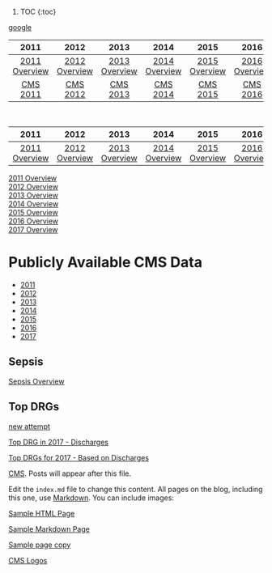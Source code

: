 1. TOC
{:toc}


[google](http://google.com) 

| 2011 | 2012 | 2013 | 2014 | 2015 | 2016 | 2017 | 
| :-------: | :-------: |:-------: | :-------: | :-------: |:-------: |:-------: |
| [2011 Overview](http://mvigoda.github.io/datasets/Year_2011/one_in_Year_2011.html) | [2012 Overview](http://mvigoda.github.io/datasets/Year_2012/one_in_Year_2012.html)  |   [2013 Overview](http://mvigoda.github.io/datasets/Year_2013/one_in_Year_2013.html)  |   [2014 Overview](http://mvigoda.github.io/datasets/Year_2014/one_in_Year_2014.html)  |   [2015 Overview](http://mvigoda.github.io/datasets/Year_2015/one_in_Year_2015.html)  |   [2016 Overview](http://mvigoda.github.io/datasets/Year_2016/one_in_Year_2016.html)  |   [2017 Overview](http://mvigoda.github.io/datasets/Year_2017/one_in_Year_2017.html)  |   
| [CMS 2011](https://data.cms.gov/Medicare-Inpatient/Inpatient-Prospective-Payment-System-IPPS-Provider/97k6-zzx3)  | [CMS 2012](https://data.cms.gov/Medicare-Inpatient/Inpatient-Prospective-Payment-System-IPPS-Provider/xpsg-6hup)  | [CMS 2013](https://data.cms.gov/Medicare-Inpatient/Inpatient-Prospective-Payment-System-IPPS-Provider/kd35-nmmt)  | [CMS 2014](https://data.cms.gov/Medicare-Inpatient/Inpatient-Prospective-Payment-System-IPPS-Provider/9zmi-76w9)  | [CMS 2015](https://data.cms.gov/Medicare-Inpatient/Inpatient-Prospective-Payment-System-IPPS-Provider/w2du-it53)    | [CMS 2016](https://data.cms.gov/Medicare-Inpatient/Inpatient-Prospective-Payment-System-IPPS-Provider/fm2n-hjj6)   | [CMS 2017](https://data.cms.gov/Medicare-Inpatient/Inpatient-Prospective-Payment-System-IPPS-Provider/tcsp-6e99) | 




<br>



| 2011 | 2012 | 2013 | 2014 | 2015 | 2016 | 2017 | 
| :-------: | :-------: |:-------: | :-------: | :-------: |:-------: |:-------: |
| [2011 Overview](http://mvigoda.github.io/datasets/Year_2011/one_in_Year_2011.html) | [2012 Overview](http://mvigoda.github.io/datasets/Year_2012/one_in_Year_2012.html)  |   [2013 Overview](http://mvigoda.github.io/datasets/Year_2013/one_in_Year_2013.html)  |   [2014 Overview](http://mvigoda.github.io/datasets/Year_2014/one_in_Year_2014.html)  |   [2015 Overview](http://mvigoda.github.io/datasets/Year_2015/one_in_Year_2015.html)  |   [2016 Overview](http://mvigoda.github.io/datasets/Year_2016/one_in_Year_2016.html)  |   [2017 Overview](http://mvigoda.github.io/datasets/Year_2017/one_in_Year_2017.html)  |  


[2011 Overview](http://mvigoda.github.io/datasets/Year_2011/one_in_Year_2011.html)  
[2012 Overview](http://mvigoda.github.io/datasets/Year_2012/one_in_Year_2012.html)  
[2013 Overview](http://mvigoda.github.io/datasets/Year_2013/one_in_Year_2013.html)  
[2014 Overview](http://mvigoda.github.io/datasets/Year_2014/one_in_Year_2014.html)  
[2015 Overview](http://mvigoda.github.io/datasets/Year_2015/one_in_Year_2015.html)  
[2016 Overview](http://mvigoda.github.io/datasets/Year_2016/one_in_Year_2016.html)  
[2017 Overview](http://mvigoda.github.io/datasets/Year_2017/one_in_Year_2017.html)  







# Publicly Available CMS Data


* [2011](https://data.cms.gov/Medicare-Inpatient/Inpatient-Prospective-Payment-System-IPPS-Provider/97k6-zzx3)  
* [2012](https://data.cms.gov/Medicare-Inpatient/Inpatient-Prospective-Payment-System-IPPS-Provider/xpsg-6hup)  
* [2013](https://data.cms.gov/Medicare-Inpatient/Inpatient-Prospective-Payment-System-IPPS-Provider/kd35-nmmt)  
* [2014](https://data.cms.gov/Medicare-Inpatient/Inpatient-Prospective-Payment-System-IPPS-Provider/9zmi-76w9)    
* [2015](https://data.cms.gov/Medicare-Inpatient/Inpatient-Prospective-Payment-System-IPPS-Provider/w2du-it53)    
* [2016](https://data.cms.gov/Medicare-Inpatient/Inpatient-Prospective-Payment-System-IPPS-Provider/fm2n-hjj6)  
* [2017](https://data.cms.gov/Medicare-Inpatient/Inpatient-Prospective-Payment-System-IPPS-Provider/tcsp-6e99)  

## Sepsis  

[Sepsis Overview](http://mvigoda.github.io/datasets/Sepsis/Sepsis_Overview.html)  



## Top DRGs

[new attempt](http://michaelvigoda.com/datasets/Discharges/Top_Discharges_2017.md)  



[Top DRG in 2017 - Discharges](http://mvigoda.github.io/datasets/Discharges/Top_DRGs_charts.html)  

 
[Top DRGs for 2017 - Based on Discharges](http://mvigoda.github.io/Top_Discharges_2017.md)


[CMS](https://www.cms.gov). 
Posts will appear after this file. 



Edit the `index.md` file to change this content. All pages on the blog, including this one, use [Markdown](https://guides.github.com/features/mastering-markdown/). You can include images:


[Sample HTML Page](http://mvigoda.github.io/Summaries/Sample_HTML_Page.html)  

[Sample Markdown Page](http://mvigoda.github.io/Summaries/In_Misc_sample.md) 

[Sample page copy](http://mvigoda.github.io/_posts/sample_page_copy.md)




[CMS Logos](http://mvigoda.github.io/datasets/CMS_Logos/CMS_Logos_Links.html)





